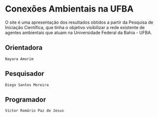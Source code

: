 ﻿# Conexões Ambientais na UFBA
O site é uma apresentação dos resultados obtidos a partir da Pesquisa de Iniciação Científica, que tinha o objetivo visibilizar a rede existente de agentes ambientais que atuam na Universidade Federal da Bahia - UFBA.

## Orientadora
    Nayara Amorim
## Pesquisador
    Diego Santos Moreira
## Programador
    Víctor Romário Paz de Jesus
